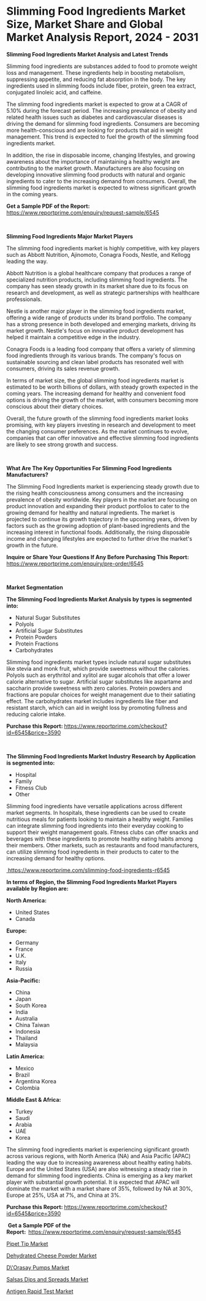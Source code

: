 <p><h1>Slimming Food Ingredients Market Size, Market Share and Global Market Analysis Report, 2024 - 2031</h1></p><p><strong>Slimming Food Ingredients Market Analysis and Latest Trends</strong></p>
<p><p>Slimming food ingredients are substances added to food to promote weight loss and management. These ingredients help in boosting metabolism, suppressing appetite, and reducing fat absorption in the body. The key ingredients used in slimming foods include fiber, protein, green tea extract, conjugated linoleic acid, and caffeine.</p><p>The slimming food ingredients market is expected to grow at a CAGR of 5.10% during the forecast period. The increasing prevalence of obesity and related health issues such as diabetes and cardiovascular diseases is driving the demand for slimming food ingredients. Consumers are becoming more health-conscious and are looking for products that aid in weight management. This trend is expected to fuel the growth of the slimming food ingredients market.</p><p>In addition, the rise in disposable income, changing lifestyles, and growing awareness about the importance of maintaining a healthy weight are contributing to the market growth. Manufacturers are also focusing on developing innovative slimming food products with natural and organic ingredients to cater to the increasing demand from consumers. Overall, the slimming food ingredients market is expected to witness significant growth in the coming years.</p></p>
<p><strong>Get a Sample PDF of the Report:&nbsp;</strong> <a href="https://www.reportprime.com/enquiry/request-sample/6545">https://www.reportprime.com/enquiry/request-sample/6545</a></p>
<p>&nbsp;</p>
<p><strong>Slimming Food Ingredients Major Market Players</strong></p>
<p><p>The slimming food ingredients market is highly competitive, with key players such as Abbott Nutrition, Ajinomoto, Conagra Foods, Nestle, and Kellogg leading the way. </p><p>Abbott Nutrition is a global healthcare company that produces a range of specialized nutrition products, including slimming food ingredients. The company has seen steady growth in its market share due to its focus on research and development, as well as strategic partnerships with healthcare professionals.</p><p>Nestle is another major player in the slimming food ingredients market, offering a wide range of products under its brand portfolio. The company has a strong presence in both developed and emerging markets, driving its market growth. Nestle's focus on innovative product development has helped it maintain a competitive edge in the industry.</p><p>Conagra Foods is a leading food company that offers a variety of slimming food ingredients through its various brands. The company's focus on sustainable sourcing and clean label products has resonated well with consumers, driving its sales revenue growth.</p><p>In terms of market size, the global slimming food ingredients market is estimated to be worth billions of dollars, with steady growth expected in the coming years. The increasing demand for healthy and convenient food options is driving the growth of the market, with consumers becoming more conscious about their dietary choices.</p><p>Overall, the future growth of the slimming food ingredients market looks promising, with key players investing in research and development to meet the changing consumer preferences. As the market continues to evolve, companies that can offer innovative and effective slimming food ingredients are likely to see strong growth and success.</p></p>
<p>&nbsp;</p>
<p><strong>What Are The Key Opportunities For Slimming Food Ingredients Manufacturers?</strong></p>
<p><p>The Slimming Food Ingredients market is experiencing steady growth due to the rising health consciousness among consumers and the increasing prevalence of obesity worldwide. Key players in the market are focusing on product innovation and expanding their product portfolios to cater to the growing demand for healthy and natural ingredients. The market is projected to continue its growth trajectory in the upcoming years, driven by factors such as the growing adoption of plant-based ingredients and the increasing interest in functional foods. Additionally, the rising disposable income and changing lifestyles are expected to further drive the market's growth in the future.</p></p>
<p><strong>Inquire or Share Your Questions If Any Before Purchasing This Report:</strong> <a href="https://www.reportprime.com/enquiry/pre-order/6545">https://www.reportprime.com/enquiry/pre-order/6545</a></p>
<p>&nbsp;</p>
<p><strong>Market Segmentation</strong></p>
<p><strong>The Slimming Food Ingredients Market Analysis by types is segmented into:</strong></p>
<p><ul><li>Natural Sugar Substitutes</li><li>Polyols</li><li>Artificial Sugar Substitutes</li><li>Protein Powders</li><li>Protein Fractions</li><li>Carbohydrates</li></ul></p>
<p><p>Slimming food ingredients market types include natural sugar substitutes like stevia and monk fruit, which provide sweetness without the calories. Polyols such as erythritol and xylitol are sugar alcohols that offer a lower calorie alternative to sugar. Artificial sugar substitutes like aspartame and saccharin provide sweetness with zero calories. Protein powders and fractions are popular choices for weight management due to their satiating effect. The carbohydrates market includes ingredients like fiber and resistant starch, which can aid in weight loss by promoting fullness and reducing calorie intake.</p></p>
<p><strong>Purchase this Report:&nbsp;</strong><a href="https://www.reportprime.com/checkout?id=6545&price=3590">https://www.reportprime.com/checkout?id=6545&price=3590</a></p>
<p>&nbsp;</p>
<p><strong>The Slimming Food Ingredients Market Industry Research by Application is segmented into:</strong></p>
<p><ul><li>Hospital</li><li>Family</li><li>Fitness Club</li><li>Other</li></ul></p>
<p><p>Slimming food ingredients have versatile applications across different market segments. In hospitals, these ingredients can be used to create nutritious meals for patients looking to maintain a healthy weight. Families can integrate slimming food ingredients into their everyday cooking to support their weight management goals. Fitness clubs can offer snacks and beverages with these ingredients to promote healthy eating habits among their members. Other markets, such as restaurants and food manufacturers, can utilize slimming food ingredients in their products to cater to the increasing demand for healthy options.</p></p>
<p><a href="https://www.reportprime.com/slimming-food-ingredients-r6545">&nbsp;https://www.reportprime.com/slimming-food-ingredients-r6545</a></p>
<p><strong>In terms of Region, the Slimming Food Ingredients Market Players available by Region are:</strong></p>
<p>
    <p> <strong> North America: </strong>
        <ul>
            <li>United States</li>
            <li>Canada</li>
        </ul>
        </p> 
    <p> <strong> Europe: </strong>
        <ul>
            <li>Germany</li>
            <li>France</li>
            <li>U.K.</li>
            <li>Italy</li>
            <li>Russia</li>
        </ul>
        </p> 
    <p> <strong> Asia-Pacific: </strong>
        <ul>
            <li>China</li>
            <li>Japan</li>
            <li>South Korea</li>
            <li>India</li>
            <li>Australia</li>
            <li>China Taiwan</li>
            <li>Indonesia</li>
            <li>Thailand</li>
            <li>Malaysia</li>
        </ul>
        </p> 
    <p> <strong> Latin America: </strong>
        <ul>
            <li>Mexico</li>
            <li>Brazil</li>
            <li>Argentina Korea</li>
            <li>Colombia</li>
        </ul>
        </p> 
    <p> <strong> Middle East & Africa: </strong>
        <ul>
            <li>Turkey</li>
            <li>Saudi</li>
            <li>Arabia</li>
            <li>UAE</li>
            <li>Korea</li>
        </ul>
    </p>
    </p>
<p><p>The slimming food ingredients market is experiencing significant growth across various regions, with North America (NA) and Asia Pacific (APAC) leading the way due to increasing awareness about healthy eating habits. Europe and the United States (USA) are also witnessing a steady rise in demand for slimming food ingredients. China is emerging as a key market player with substantial growth potential. It is expected that APAC will dominate the market with a market share of 35%, followed by NA at 30%, Europe at 25%, USA at 7%, and China at 3%.</p></p>
<p><strong>Purchase this Report: </strong><a href="https://www.reportprime.com/checkout?id=6545&price=3590">https://www.reportprime.com/checkout?id=6545&price=3590</a></p>
<p>&nbsp;<strong>Get a Sample PDF of the Report:&nbsp;&nbsp;</strong><a href="https://www.reportprime.com/enquiry/request-sample/6545">https://www.reportprime.com/enquiry/request-sample/6545</a></p>
<p><strong></strong></p>
<p><p><a href="https://medium.com/@penurundingin_24290/pipet-tip-market-strategic-insights-product-evolution-and-market-segmentation-in-the-pipet-tip-54d331dffd38">Pipet Tip Market</a></p><p><a href="https://github.com/nathandecarvalho/Market-Research-Report-List-4/blob/main/dehydrated-cheese-powder-market.md">Dehydrated Cheese Powder Market</a></p><p><a href="https://issuu.com/reportprime-2/docs/dorasay-pumps-market-size-2030.pptx_ff8f3809bbdef4">D\'Orasay Pumps Market</a></p><p><a href="https://github.com/JosephWillisbXXgf/Market-Research-Report-List-1/blob/main/salsas-dips-and-spreads-market.md">Salsas Dips and Spreads Market</a></p><p><a href="https://medium.com/@rosslarkin2012/antigen-rapid-test-market-size-share-analysis-growth-trends-forecast-2024-2031-3e8d9c68c12c">Antigen Rapid Test Market</a></p></p>